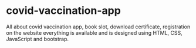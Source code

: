 # covid-vaccination-app
All about covid vaccination app, book slot, download certificate, registration on the website everything is available and is designed using HTML, CSS, JavaScript and bootstrap.
